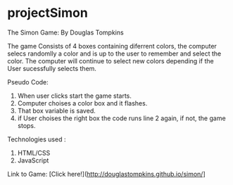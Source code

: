# projectSimon

The Simon Game: By Douglas Tompkins

The game Consists of 4 boxes containing diferrent colors, the computer selecs randomlly a color and is up to the user to remember and select the color. The computer will continue to select new colors depending if the User sucessfully selects them.

Pseudo Code:

1. When user clicks start the game starts.
2. Computer choises a color box and it flashes.
3. That box variable is saved.
4. if User choises the right box the code runs line 2 again, if not, the game stops.

Technologies used :

1. HTML/CSS
2. JavaScript

Link to Game:
[Click here!](http://douglastompkins.github.io/simon/]
